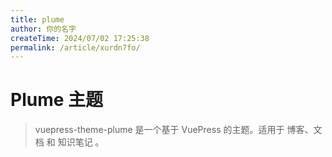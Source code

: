 ```yaml
---
title: plume
author: 你的名字
createTime: 2024/07/02 17:25:38
permalink: /article/xurdn7fo/
---
```


# Plume 主题

> vuepress-theme-plume 是一个基于 VuePress 的主题。适用于 博客、文档 和 知识笔记 。
